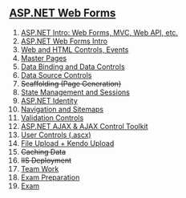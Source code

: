 ## [ASP.NET Web Forms](https://github.com/StefanSinapov/TelerikAcademy/tree/master/16.%20ASP.NET%20Web%20Forms)

01. [ASP.NET Intro: Web Forms, MVC, Web API, etc.](https://github.com/StefanSinapov/TelerikAcademy/tree/master/16.%20ASP.NET%20Web%20Forms/01.%20Introduction%20to%20ASP.NET)
02. [ASP.NET Web Forms Intro](https://github.com/StefanSinapov/TelerikAcademy/tree/master/16.%20ASP.NET%20Web%20Forms/02.%20Introduction%20to%20ASP.NET%20WebForms)
03. [Web and HTML Controls, Events](https://github.com/StefanSinapov/TelerikAcademy/tree/master/16.%20ASP.NET%20Web%20Forms/03.%20Web%20and%20HTML%20Controls%2C%20Events)
04. [Master Pages](https://github.com/StefanSinapov/TelerikAcademy/tree/master/16.%20ASP.NET%20Web%20Forms/04.%20Master%20Pages)
05. [Data Binding and Data Controls](https://github.com/StefanSinapov/TelerikAcademy/tree/master/16.%20ASP.NET%20Web%20Forms/05.%20Data%20Binding%20and%20Data%20Controls)
06. [Data Source Controls](https://github.com/StefanSinapov/TelerikAcademy/tree/master/16.%20ASP.NET%20Web%20Forms/06.%20Data%20Source%20Controls)
07. ~~Scaffolding (Page Generation)~~
08. [State Management and Sessions](https://github.com/StefanSinapov/TelerikAcademy/tree/master/16.%20ASP.NET%20Web%20Forms/08.%20State%20Management%20and%20Sessions)
09. [ASP.NET Identity](https://github.com/StefanSinapov/TelerikAcademy/tree/master/16.%20ASP.NET%20Web%20Forms/09.%20ASP.NET%20Identity)
10. [Navigation and Sitemaps](https://github.com/StefanSinapov/TelerikAcademy/tree/master/16.%20ASP.NET%20Web%20Forms/10.%20Navigation%20and%20Sitemaps)
11. [Validation Controls](https://github.com/StefanSinapov/TelerikAcademy/tree/master/16.%20ASP.NET%20Web%20Forms/11.%20Validation%20Controls)
12. [ASP.NET AJAX & AJAX Control Toolkit](https://github.com/StefanSinapov/TelerikAcademy/tree/master/16.%20ASP.NET%20Web%20Forms/12.%20ASP.NET%20AJAX)
13. [User Controls (.ascx)](https://github.com/StefanSinapov/TelerikAcademy/tree/master/16.%20ASP.NET%20Web%20Forms/13.%20User%20Controls)
14. [File Upload + Kendo Upload](https://github.com/StefanSinapov/TelerikAcademy/tree/master/16.%20ASP.NET%20Web%20Forms/14.%20File%20Upload%20%2B%20Kendo%20Upload)
15. ~~Caching Data~~
16. ~~IIS Deployment~~
17. [Team Work](https://github.com/WebFormsTeamFyodorDostoevsky/ASP-NET-Web-Forms-Teamwork)
18. [Exam Preparation](https://github.com/StefanSinapov/TelerikAcademy/tree/master/16.%20ASP.NET%20Web%20Forms/18.%20Exam%20preparation)
19. [Exam](https://github.com/StefanSinapov/TelerikAcademy/tree/master/16.%20ASP.NET%20Web%20Forms/19.%20Exam)